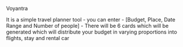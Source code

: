 Voyantra

It is a simple travel planner tool - you can enter - [Budget, Place, Date Range and Number of people] - There will be 6 cards which will be generated which will distribute your budget in varying proportions into flights, stay and rental car
